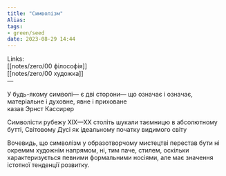 ```yaml
---
title: "Символізм"
Alias: 
tags:
- green/seed
date: 2023-08-29 14:44
---
```

Links:  
[[notes/zero/00 філософія]]  
[[notes/zero/00 художка]]  
—

У будь-якому символі— є дві сторони— що означає і означає, матеріальне і духовне, явне і приховане  
казав  Эрнст Кассирер

Символісти рубежу XIX—XX століть шукали таємницю в абсолютному бутті, Світовому Дусі як ідеальному початку видимого світу

Вочевидь, що символізм у образотворчому мистецтві перестав бути ні окремим художнім напрямом, ні, тим паче, стилем, оскільки характеризується певними формальними носіями, але має значення істотної тенденції розвитку.
